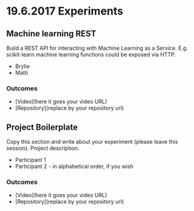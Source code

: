 # 19.6.2017 Experiments

## Machine learning REST

Build a REST API for interacting with Machine Learning as a Service. E.g. scikit-learn machine learning functions could be exposed via HTTP.

* Brylie
* Matti

### Outcomes

- [Video](here it goes your video URL)
- [Repository](replace by your repository url)


## Project Boilerplate

Copy this section and write about your experiment (please leave this session).
Project description.

* Participant 1
* Participant 2 - in alphabetical order, if you wish

### Outcomes

- [Video](here it goes your video URL)
- [Repository](replace by your repository url)

